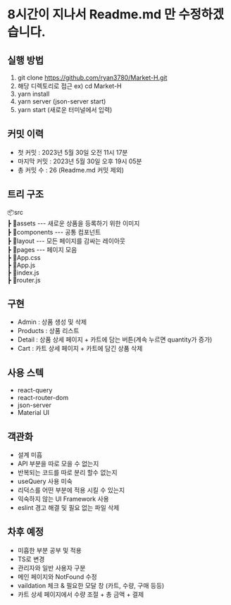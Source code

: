 # 8시간이 지나서 Readme.md 만 수정하겠습니다.

## 실행 방법
1. git clone https://github.com/ryan3780/Market-H.git
2. 해당 디렉토리로 접근 ex) cd Market-H
3. yarn install
4. yarn server (json-server start)
5. yarn start (새로운 터미널에서 입력)


## 커밋 이력
- 첫 커밋 : 2023년 5월 30일 오전 11시 17분
- 마지막 커밋 : 2023년 5월 30일 오후 19시 05분
- 총 커밋 수 : 26 (Readme.md 커밋 제외)

## 트리 구조
📦src  
 ┣ 📂assets  --- 새로운 상품을 등록하기 위한 이미지  
 ┣ 📂components --- 공통 컴포넌트  
 ┣ 📂layout --- 모든 페이지를 감싸는 레이아웃    
 ┣ 📂pages --- 페이지 모음  
 ┣ 📜App.css  
 ┣ 📜App.js  
 ┣ 📜index.js   
 ┣ 📜router.js  

## 구현
- Admin : 상품 생성 및 삭제
- Products : 상품 리스트
- Detail : 상품 상세 페이지 + 카트에 담는 버튼(계속 누르면 quantity가 증가)
- Cart : 카트 상세 페이지 + 카트에 담긴 상품 삭제

## 사용 스텍
- react-query
- react-router-dom
- json-server
- Material UI

## 객관화
- 설계 미흡 
- API 부분을 따로 모을 수 없는지 
- 반복되는 코드를 따로 분리 할수 없는지
- useQuery 사용 미숙
- 리덕스를 어떤 부분에 적용 시킬 수 있는지
- 익숙하지 않는 UI Framework 사용
- eslint 경고 해결 및 필요 없는 파일 삭제


## 차후 예정
- 미흡한 부분 공부 및 적용
- TS로 변경
- 관리자와 일반 사용자 구분
- 메인 페이지와 NotFound 수정
- vaildation 체크 & 필요한 모달 창 (카트, 수량, 구매 등등)
- 카트 상세 페이지에서 수량 조절 + 총 금액 + 결제

